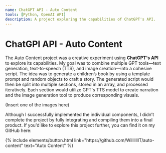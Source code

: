 ```yaml
---
name: ChatGPT API - Auto Content
tools: [Python, OpenAI API]
description: A project exploring the capabilities of ChatGPT's API.
---
```


# ChatGPI API - Auto Content

The Auto Content project was a creative experiment using **ChatGPT's API** to explore its capabilities. My goal was to combine multiple GPT tools—text generation, text-to-speech (TTS), and image creation—into a cohesive script. The idea was to generate a children’s book by using a template prompt and random objects to craft a story. The generated script would then be split into multiple sections, stored in an array, and processed iteratively. Each section would utilize GPT's TTS model to create narration and the image generation tool to produce corresponding visuals.

(Insert one of the images here)

Although I successfully implemented the individual components, I didn’t complete the project by fully integrating and compiling them into a final product. If you'd like to explore this project further, you can find it on my GitHub here: 

<p class="text-center">
{% include elements/button.html link="https://github.com/WilllllllT/auto-content" text="Auto Content" %}
</p>
